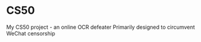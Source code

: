 # CS50
My CS50 project - an online OCR defeater 
Primarily designed to circumvent WeChat censorship
